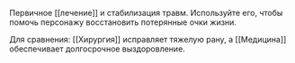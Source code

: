 Первичное [[лечение]] и стабилизация травм. Используйте его, чтобы помочь персонажу восстановить потерянные очки жизни. 

Для сравнения: [[Хирургия]] исправляет тяжелую рану, а [[Медицина]] обеспечивает долгосрочное выздоровление.